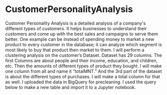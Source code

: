 # CustomerPersonalityAnalysis


Customer Personality Analysis is a detailed analysis of a company's different types of customers. It helps businesses to understand their customers and come up with the best sales and campaigns to serve them better. 
One example can be instead of spending money to market a new product to every customer in the database; it can analyze which segment is most likely to buy that product then market to them.
I will perform a clustering analysis on the customer’s Dataset. 
Dataset has 29 columns. The first Columns are about people and their income, education, and children, etc. Then the amounts of different types of product they bought. I will make one column from all and name it “totalMNT.”
And the 3rd part of the dataset is about the different types of purchases. I will make a total column for that as well. 
I uploaded the data in BigQuery for precleaning. I used the query below to make a new table and import it to a Jupyter notebook. 
